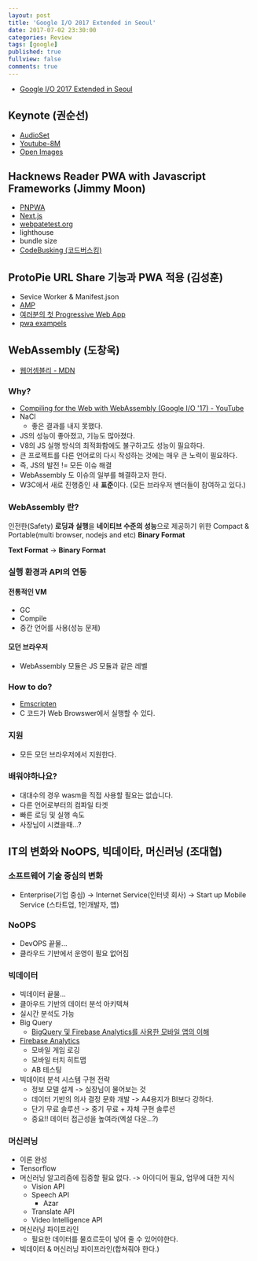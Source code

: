 ```yaml
---
layout: post
title: 'Google I/O 2017 Extended in Seoul'
date: 2017-07-02 23:30:00
categories: Review
tags: [google]
published: true
fullview: false
comments: true
---
```


* [Google I/O 2017 Extended in Seoul](https://io-extended-seoul-17.firebaseapp.com/)

## Keynote (권순선)

* [AudioSet](https://research.google.com/audioset/)
* [Youtube-8M](https://research.google.com/youtube8m/)
* [Open Images](https://research.googleblog.com/2016/09/introducing-open-images-dataset.html)

## Hacknews Reader PWA with Javascript Frameworks (Jimmy Moon)

* [PNPWA]()
* [Next.js](https://github.com/zeit/next.js/)
* [webpatetest.org](https://www.webpagetest.org/)
* lighthouse
* bundle size
* [CodeBusking (코드버스킹)](https://github.com/codebusking)

## ProtoPie URL Share 기능과 PWA 적용 (김성훈)

* Sevice Worker & Manifest.json
* [AMP](https://www.ampproject.org/ko/)
* [여러분의 첫 Progressive Web App](https://developers.google.com/web/fundamentals/getting-started/codelabs/your-first-pwapp/?hl=ko)
* [pwa exampels](https://pwa.rocks/)

## WebAssembly (도창욱)

* [웹어셈블리 - MDN](https://developer.mozilla.org/ko/docs/WebAssembly)

### Why?

* [Compiling for the Web with WebAssembly (Google I/O '17) - YouTube](https://www.youtube.com/watch?v=6v4E6oksar0)
* NaCl
    * 좋은 결과를 내지 못했다.
* JS의 성능이 좋아졌고, 기능도 많아졌다.
* V8의 JS 실행 방식의 최적화함에도 불구하고도 성능이 필요하다.
* 큰 프로젝트를 다른 언어로의 다시 작성하는 것에는 매우 큰 노력이 필요하다.
* 즉, JS의 발전 != 모든 이슈 해결
* WebAssembly 도 이슈의 일부를 해결하고자 한다.
* W3C에서 새로 진행중인 새 **표준**이다. (모든 브라우저 밴더들이 참여하고 있다.)

### WebAssembly 란?

인전한(Safety) **로딩과 실행**을 **네이티브 수준의 성능**으로 제공하기 위한 Compact & Portable(multi browser, nodejs and etc) **Binary Format**

**Text Format** -> **Binary Format**

### 실행 환경과 API의 연동

#### 전통적인 VM

* GC
* Compile
* 중간 언어를 사용(성능 문제)

#### 모던 브라우저

* WebAssembly 모듈은 JS 모듈과 같은 레벨

### How to do?

* [Emscripten](https://github.com/kripken/emscripten)
* C 코드가 Web Browswer에서 실행할 수 있다.

### 지원

* 모든 모던 브라우저에서 지원한다.

### 배워야하나요?

* 대대수의 경우 wasm을 직접 사용할 필요는 없습니다.
* 다른 언어로부터의 컴파일 타겟
* 빠른 로딩 및 실행 속도
* 사장님이 시켰을때...?

## IT의 변화와 NoOPS, 빅데이타, 머신러닝 (조대협)

### 소프트웨어 기술 중심의 변화

* Enterprise(기업 중심) -> Internet Service(인터넷 회사) -> Start up Mobile Service (스타트업, 1인개발자, 앱)

### NoOPS

* DevOPS 끝물...
* 클라우드 기반에서 운영이 필요 없어짐

### 빅데이터

* 빅데이터 끝물...
* 클아우드 기반의 데이터 분석 아키텍쳐
* 실시간 분석도 가능
* Big Query
    * [BigQuery 및 Firebase Analytics를 사용한 모바일 앱의 이해](https://developers-kr.googleblog.com/2016/10/using-bigquery-and-firebase-analytics-to-understand-your-mobile-app.html)
* [Firebase Analytics](https://firebase.google.com/docs/analytics/?hl=ko)
    * 모바일 게임 로깅
    * 모바일 터치 히트맵
    * AB 테스팅
* 빅데이터 분석 시스템 구현 전략
    * 정보 모델 설계 -> 실장님이 물어보는 것
    * 데이터 기반의 의사 결정 문화 개발 -> A4용지가 BI보다 강하다.
    * 단기 무료 솔루션 -> 중기 무료 + 자체 구현 솔루션
    * 중요!! 데이터 접근성을 높여라(엑설 다운...?)

### 머신러닝

* 이론 완성
* Tensorflow
* 머신러닝 알고리즘에 집중할 필요 없다. -> 아이디어 필요, 업무에 대한 지식
    * Vision API
    * Speech API
        * Azar
    * Translate API
    * Video Intelligence API
* 머신러닝 파이프라인
    * 필요한 데이터를 물흐르듯이 넣어 줄 수 있어야한다.
* 빅데이터 & 머신러닝 파이프라인(합쳐줘야 한다.)